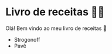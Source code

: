 # Livro de receitas :man_cook:

Olá! Bem vindo ao meu livro de receitas :wave:

- Strogonoff
- Pavê
